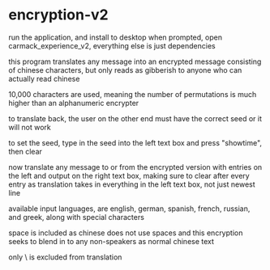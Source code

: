 # encryption-v2
run the application, and install to desktop when prompted, open carmack_experience_v2, everything else is just dependencies

this program translates any message into an encrypted message consisting of chinese characters,
but only reads as gibberish to anyone who can actually read chinese

10,000 characters are used, meaning the number of permutations is much higher than an alphanumeric encrypter

to translate back, the user on the other end must have the correct seed or it will not work

to set the seed, type in the seed into the left text box and press "showtime", then clear

now translate any message to or from the encrypted version with entries on the left and output on the right text box,
making sure to clear after every entry as translation takes in everything in the left text box, not just newest line

available input languages, are english, german, spanish, french, russian, and greek, along with special characters

space is included as chinese does not use spaces and this encryption seeks to blend in to any non-speakers as normal chinese text

only \ is excluded from translation
